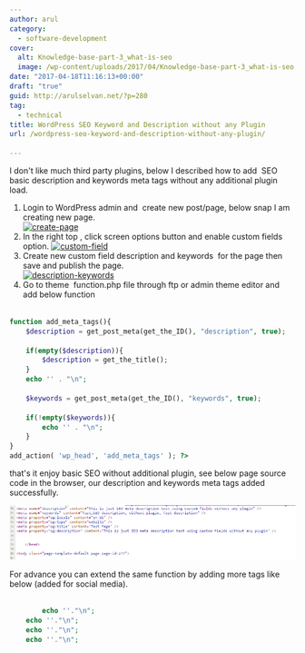 ```yaml
---
author: arul
category:
  - software-development
cover:
  alt: Knowledge-base-part-3_what-is-seo
  image: /wp-content/uploads/2017/04/Knowledge-base-part-3_what-is-seo.jpg
date: "2017-04-18T11:16:13+00:00"
draft: "true"
guid: http://arulselvan.net/?p=280
tag:
  - technical
title: WordPress SEO Keyword and Description without any Plugin
url: /wordpress-seo-keyword-and-description-without-any-plugin/

---
```

I don't like much third party plugins, below I described how to add  SEO basic description and keywords meta tags without any additional plugin load.

1. Login to WordPress admin and  create new post/page, below snap I am creating new page.                                                                    [![create-page](/wp-content/uploads/2017/04/create-page-1024x527.png)](/wp-content/uploads/2017/04/create-page.png)
1. In the right top , click screen options button and enable custom fields option. [![custom-field](/wp-content/uploads/2017/04/custom-field-1024x541.png)](/wp-content/uploads/2017/04/custom-field.png)
1. Create new custom field description and keywords  for the page then save and publish the page.                                                                     [![description-keywords](/wp-content/uploads/2017/04/description-keywords-1024x528.png)](/wp-content/uploads/2017/04/description-keywords.png)
1. Go to theme  function.php file through ftp or admin theme editor and add below function

```php

function add_meta_tags(){
	$description = get_post_meta(get_the_ID(), "description", true);

	if(empty($description)){
		$description = get_the_title();
	}
	echo '' . "\n";

	$keywords = get_post_meta(get_the_ID(), "keywords", true);

	if(!empty($keywords)){
		echo '' . "\n";
	}
}
add_action( 'wp_head', 'add_meta_tags' ); ?>

```

that's it enjoy basic SEO without additional plugin, see below page source code in the browser, our description and keywords meta tags added successfully.

![seo_page_source](/wp-content/uploads/2017/04/seo_page_source.png)

For advance you can extend the same function by adding more tags like below (added for social media).

```php

        echo ''."\n";
	echo ''."\n";
	echo ''."\n";
	echo ''."\n";

```
